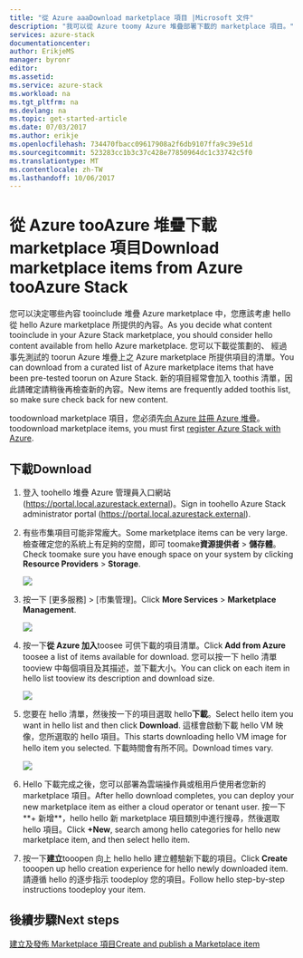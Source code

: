 ```yaml
---
title: "從 Azure aaaDownload marketplace 項目 |Microsoft 文件"
description: "我可以從 Azure toomy Azure 堆疊部署下載的 marketplace 項目。"
services: azure-stack
documentationcenter: 
author: ErikjeMS
manager: byronr
editor: 
ms.assetid: 
ms.service: azure-stack
ms.workload: na
ms.tgt_pltfrm: na
ms.devlang: na
ms.topic: get-started-article
ms.date: 07/03/2017
ms.author: erikje
ms.openlocfilehash: 734470fbacc09617908a2f6db9107ffa9c39e51d
ms.sourcegitcommit: 523283cc1b3c37c428e77850964dc1c33742c5f0
ms.translationtype: MT
ms.contentlocale: zh-TW
ms.lasthandoff: 10/06/2017
---
```

# <a name="download-marketplace-items-from-azure-tooazure-stack"></a><span data-ttu-id="59495-103">從 Azure tooAzure 堆疊下載 marketplace 項目</span><span class="sxs-lookup"><span data-stu-id="59495-103">Download marketplace items from Azure tooAzure Stack</span></span>

<span data-ttu-id="59495-104">您可以決定哪些內容 tooinclude 堆疊 Azure marketplace 中，您應該考慮 hello 從 hello Azure marketplace 所提供的內容。</span><span class="sxs-lookup"><span data-stu-id="59495-104">As you decide what content tooinclude in your Azure Stack marketplace, you should consider hello content available from hello Azure marketplace.</span></span> <span data-ttu-id="59495-105">您可以下載從策劃的、 經過事先測試的 toorun Azure 堆疊上之 Azure marketplace 所提供項目的清單。</span><span class="sxs-lookup"><span data-stu-id="59495-105">You can download from a curated list of Azure marketplace items that have been pre-tested toorun on Azure Stack.</span></span> <span data-ttu-id="59495-106">新的項目經常會加入 toothis 清單，因此請確定請稍後再檢查新的內容。</span><span class="sxs-lookup"><span data-stu-id="59495-106">New items are frequently added toothis list, so make sure check back for new content.</span></span>

<span data-ttu-id="59495-107">toodownload marketplace 項目，您必須先[向 Azure 註冊 Azure 堆疊](azure-stack-register.md)。</span><span class="sxs-lookup"><span data-stu-id="59495-107">toodownload marketplace items, you must first [register Azure Stack with Azure](azure-stack-register.md).</span></span> 

## <a name="download"></a><span data-ttu-id="59495-108">下載</span><span class="sxs-lookup"><span data-stu-id="59495-108">Download</span></span>
1. <span data-ttu-id="59495-109">登入 toohello 堆疊 Azure 管理員入口網站 (https://portal.local.azurestack.external)。</span><span class="sxs-lookup"><span data-stu-id="59495-109">Sign in toohello Azure Stack administrator portal (https://portal.local.azurestack.external).</span></span>
2. <span data-ttu-id="59495-110">有些市集項目可能非常龐大。</span><span class="sxs-lookup"><span data-stu-id="59495-110">Some marketplace items can be very large.</span></span>  <span data-ttu-id="59495-111">檢查確定您的系統上有足夠的空間，即可 toomake**資源提供者** > **儲存體**。</span><span class="sxs-lookup"><span data-stu-id="59495-111">Check toomake sure you have enough space on your system by clicking **Resource Providers** > **Storage**.</span></span>

    ![](media/azure-stack-download-azure-marketplace-item/image01.png)

3. <span data-ttu-id="59495-112">按一下 [更多服務] > [市集管理]。</span><span class="sxs-lookup"><span data-stu-id="59495-112">Click **More Services** > **Marketplace Management**.</span></span>

    ![](media/azure-stack-download-azure-marketplace-item/image02.png)

4. <span data-ttu-id="59495-113">按一下**從 Azure 加入**toosee 可供下載的項目清單。</span><span class="sxs-lookup"><span data-stu-id="59495-113">Click **Add from Azure** toosee a list of items available for download.</span></span> <span data-ttu-id="59495-114">您可以按一下 hello 清單 tooview 中每個項目及其描述，並下載大小。</span><span class="sxs-lookup"><span data-stu-id="59495-114">You can click on each item in hello list tooview its description and download size.</span></span>

    ![](media/azure-stack-download-azure-marketplace-item/image03.png)

5. <span data-ttu-id="59495-115">您要在 hello 清單，然後按一下的項目選取 hello**下載**。</span><span class="sxs-lookup"><span data-stu-id="59495-115">Select hello item you want in hello list and then click **Download**.</span></span> <span data-ttu-id="59495-116">這樣會啟動下載 hello VM 映像，您所選取的 hello 項目。</span><span class="sxs-lookup"><span data-stu-id="59495-116">This starts downloading hello VM image for hello item you selected.</span></span> <span data-ttu-id="59495-117">下載時間會有所不同。</span><span class="sxs-lookup"><span data-stu-id="59495-117">Download times vary.</span></span>

    ![](media/azure-stack-download-azure-marketplace-item/image04.png)

6. <span data-ttu-id="59495-118">Hello 下載完成之後，您可以部署為雲端操作員或租用戶使用者您新的 marketplace 項目。</span><span class="sxs-lookup"><span data-stu-id="59495-118">After hello download completes, you can deploy your new marketplace item as either a cloud operator or tenant user.</span></span> <span data-ttu-id="59495-119">按一下**+ 新增**，hello hello 新 marketplace 項目類別中進行搜尋，然後選取 hello 項目。</span><span class="sxs-lookup"><span data-stu-id="59495-119">Click **+New**, search among hello categories for hello new marketplace item, and then select hello item.</span></span>
7. <span data-ttu-id="59495-120">按一下**建立**tooopen 向上 hello hello 建立體驗新下載的項目。</span><span class="sxs-lookup"><span data-stu-id="59495-120">Click **Create** tooopen up hello creation experience for hello newly downloaded item.</span></span> <span data-ttu-id="59495-121">請遵循 hello 的逐步指示 toodeploy 您的項目。</span><span class="sxs-lookup"><span data-stu-id="59495-121">Follow hello step-by-step instructions toodeploy your item.</span></span>

## <a name="next-steps"></a><span data-ttu-id="59495-122">後續步驟</span><span class="sxs-lookup"><span data-stu-id="59495-122">Next steps</span></span>

[<span data-ttu-id="59495-123">建立及發佈 Marketplace 項目</span><span class="sxs-lookup"><span data-stu-id="59495-123">Create and publish a Marketplace item</span></span>](azure-stack-create-and-publish-marketplace-item.md)
